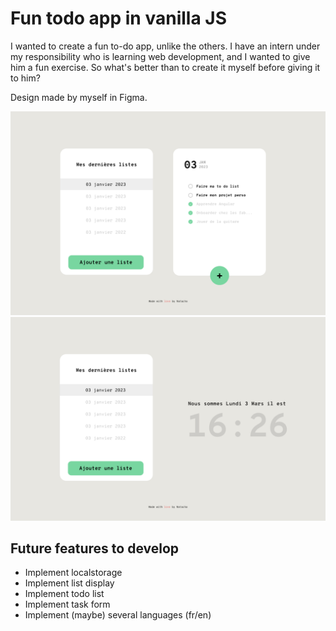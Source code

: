 # Fun todo app in vanilla JS

I wanted to create a fun to-do app, unlike the others. I have an intern under my responsibility who is learning web development, and I wanted to give him a fun exercise. So what's better than to create it myself before giving it to him?

Design made by myself in Figma.

![Todo 1](assets/todo_1.png)
![Todo 2](assets/todo_2.png)

## Future features to develop

- Implement localstorage
- Implement list display
- Implement todo list
- Implement task form
- Implement (maybe) several languages (fr/en)
